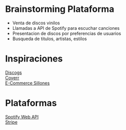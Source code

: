 # Brainstorming Plataforma

- Venta de discos vinilos
- Llamadas a API de Spotify para escuchar canciones
- Presentacion de discos por preferencias de usuarios
- Busqueda de titulos, artistas, estilos

# Inspiraciones
[Discogs](discogs.com)  
[Coverr](https://coverr.co/)  
[E-Commerce Sillones](https://cdn.dribbble.com/users/3965707/screenshots/7059764/media/465a651f76ad4af7c56c92a3b5d5acb6.jpg)

# Plataformas

[Spotify Web API](https://developer.spotify.com/documentation/web-api/)  
[Stripe](https://stripe.com)
